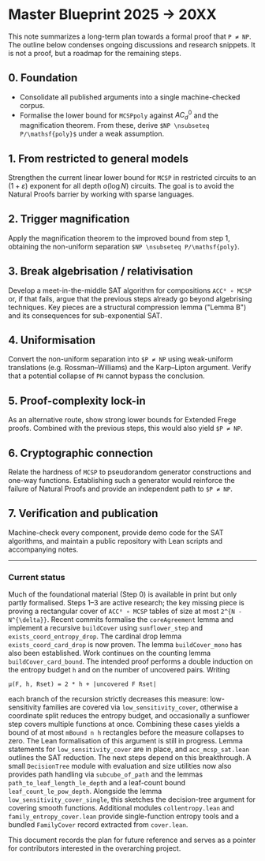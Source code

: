 # Master Blueprint 2025 → 20XX

This note summarizes a long-term plan towards a formal proof that `P ≠ NP`.
The outline below condenses ongoing discussions and research snippets.  It is
not a proof, but a roadmap for the remaining steps.

## 0. Foundation

* Consolidate all published arguments into a single machine-checked corpus.
* Formalise the lower bound for `MCSPpoly` against $AC^0_d$ and the
  magnification theorem.  From these, derive
  `$NP \nsubseteq P/\mathsf{poly}$` under a weak assumption.

## 1. From restricted to general models

Strengthen the current linear lower bound for `MCSP` in restricted circuits to
an $(1+\varepsilon)$ exponent for all depth $o(\log N)$ circuits.  The goal is
to avoid the Natural Proofs barrier by working with sparse languages.

## 2. Trigger magnification

Apply the magnification theorem to the improved bound from step 1, obtaining the
non-uniform separation `$NP \nsubseteq P/\mathsf{poly}`.

## 3. Break algebrisation / relativisation

Develop a meet-in-the-middle SAT algorithm for compositions `ACC⁰ ∘ MCSP` or, if
that fails, argue that the previous steps already go beyond algebrising
techniques.  Key pieces are a structural compression lemma ("Lemma B") and its
consequences for sub-exponential SAT.

## 4. Uniformisation

Convert the non-uniform separation into `$P ≠ NP` using weak-uniform
translations (e.g. Rossman–Williams) and the Karp–Lipton argument.  Verify that
a potential collapse of `PH` cannot bypass the conclusion.

## 5. Proof-complexity lock-in

As an alternative route, show strong lower bounds for Extended Frege proofs.
Combined with the previous steps, this would also yield `$P ≠ NP`.

## 6. Cryptographic connection

Relate the hardness of `MCSP` to pseudorandom generator constructions and
one-way functions.  Establishing such a generator would reinforce the failure of
Natural Proofs and provide an independent path to `$P ≠ NP`.

## 7. Verification and publication

Machine-check every component, provide demo code for the SAT algorithms, and
maintain a public repository with Lean scripts and accompanying notes.

---

### Current status

Much of the foundational material (Step 0) is available in print but only partly
formalised.  Steps 1–3 are active research; the key missing piece is proving a
rectangular cover of `ACC⁰ ∘ MCSP` tables of size at most `2^{N - N^{\delta}}`.
Recent commits formalise the `coreAgreement` lemma and implement a recursive `buildCover` using `sunflower_step` and `exists_coord_entropy_drop`.  The cardinal drop lemma `exists_coord_card_drop` is now proven.  The lemma `buildCover_mono` has also been established.  Work continues on the counting lemma `buildCover_card_bound`.
The intended proof performs a double induction on the entropy budget `h` and on
the number of uncovered pairs.  Writing

```
μ(F, h, Rset) = 2 * h + |uncovered F Rset|
```

each branch of the recursion strictly decreases this measure:
low-sensitivity families are covered via `low_sensitivity_cover`, otherwise a
coordinate split reduces the entropy budget, and occasionally a sunflower step
covers multiple functions at once.  Combining these cases yields a bound of at
most `mBound n h` rectangles before the measure collapses to zero.  The Lean
formalisation of this argument is still in progress.  Lemma statements for
`low_sensitivity_cover` are in place, and `acc_mcsp_sat.lean` outlines the SAT
reduction.  The next steps depend on this breakthrough.
A small `DecisionTree` module with evaluation and size utilities now also
provides path handling via `subcube_of_path` and the lemmas
`path_to_leaf_length_le_depth` and a leaf-count bound `leaf_count_le_pow_depth`.
Alongside the lemma `low_sensitivity_cover_single`,
this sketches the decision-tree argument for covering smooth functions.
Additional modules `collentropy.lean` and `family_entropy_cover.lean` provide
single-function entropy tools and a bundled `FamilyCover` record extracted from
`cover.lean`.

This document records the plan for future reference and serves as a pointer for
contributors interested in the overarching project.
